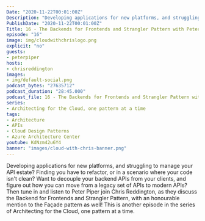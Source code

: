 ```yaml
---
Date: "2020-11-22T00:01:00Z"
Description: "Developing applications for new platforms, and struggling to manage your API estate? Finding you have to refactor, or in a scenario where your code isn't clean? Want to decouple your backend APIs from your clients, and figure out how you can move from a legacy set of APIs to modern APIs? Then tune in and listen to Peter Piper join Chris Reddington, as they discuss the Backend for Frontends and Strangler Pattern, with an honourable mention to the Façade pattern as well! This is another episode in the series of Architecting for the Cloud, one pattern at a time."
PublishDate: "2020-11-22T00:01:00Z"
Title: 16 - The Backends for Frontends and Strangler Pattern with Peter Piper
episode: "16"
image: img/cloudwithchrislogo.png
explicit: "no"
guests:
- peterpiper
hosts:
- chrisreddington
images:
- img/default-social.png
podcast_bytes: "27635712"
podcast_duration: "28:45.000"
podcast_file: 16 - The Backends for Frontends and Strangler Pattern with Peter Piper.mp3
series:
- Architecting for the Cloud, one pattern at a time
tags:
- Architecture
- APIs
- Cloud Design Patterns
- Azure Architecture Center
youtube: KdNzm42u6Y4
banner: "images/cloud-with-chris-banner.png"
---
```

Developing applications for new platforms, and struggling to manage your API estate? Finding you have to refactor, or in a scenario where your code isn't clean? Want to decouple your backend APIs from your clients, and figure out how you can move from a legacy set of APIs to modern APIs? Then tune in and listen to Peter Piper join Chris Reddington, as they discuss the Backend for Frontends and Strangler Pattern, with an honourable mention to the Façade pattern as well! This is another episode in the series of Architecting for the Cloud, one pattern at a time.